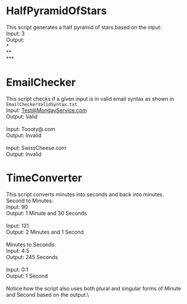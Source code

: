 # HalfPyramidOfStars

This script generates a half pyramid of stars based on the input:\
	Input: 3\
	Output:\
	\*\
	\*\*\
	\*\*\*
# EmailChecker

This script checks if a given input is in valid email syntax as shown in `EmailCheckerValidSyntax.txt`\
Input: Test@MondayService.com\
Output: Valid\
\
Input: Toooty@.com\
Output: Invalid\
\
Input: SwissCheese.com\
Output: Invalid
# TimeConverter

This script converts minutes into seconds and back into minutes.\
Second to Minutes:\
Input: 90\
Output: 1 Minute and 30 Seconds\
\
Input: 121\
Output: 2 Minutes and 1 Second\
\
Minutes to Seconds:\
Input: 4:5\
Output: 245 Seconds\
\
Input: 0:1\
Output: 1 Second\
\
Notice how the script also uses both plural and singular forms of Minute and Second based on the output.\